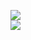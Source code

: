 [![](https://img.shields.io/badge/Made%20With-Github%20Spray-lightgrey.svg?style=for-the-badge&logo=github)](https://github.com/Annihil/github-spray#3500)  
[![](https://i.imgur.com/2DrTn0Z.gif)](https://github.com/Annihil/github-spray)